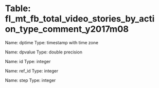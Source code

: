 Table: fl_mt_fb_total_video_stories_by_action_type_comment_y2017m08
===================================================================

Name: dptime
Type: timestamp with time zone

Name: dpvalue
Type: double precision

Name: id
Type: integer

Name: ref_id
Type: integer

Name: step
Type: integer

